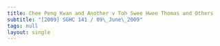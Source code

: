 ```yaml
---
title: Chee Peng Kwan and Another v Toh Swee Hwee Thomas and Others
subtitle: "[2009] SGHC 141 / 09\_June\_2009"
tags: null
layout: single
---
```


